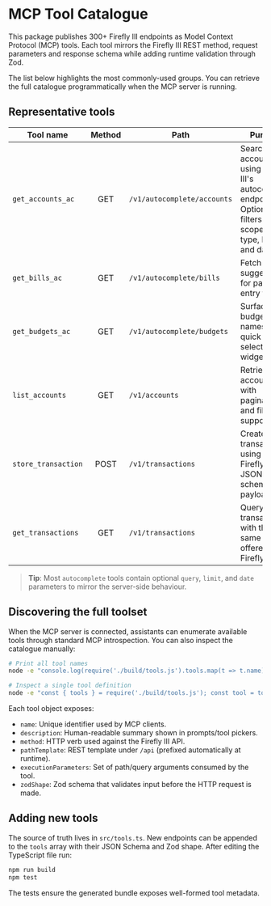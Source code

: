 # MCP Tool Catalogue

This package publishes 300+ Firefly III endpoints as Model Context Protocol (MCP)
tools. Each tool mirrors the Firefly III REST method, request parameters and
response schema while adding runtime validation through Zod.

The list below highlights the most commonly-used groups. You can retrieve the
full catalogue programmatically when the MCP server is running.

## Representative tools

| Tool name          | Method | Path                              | Purpose |
|--------------------|:------:|-----------------------------------|---------|
| `get_accounts_ac`  |  GET   | `/v1/autocomplete/accounts`       | Search accounts using Firefly III's autocomplete endpoint. Optional filters let you scope by type, limit, and date. |
| `get_bills_ac`     |  GET   | `/v1/autocomplete/bills`          | Fetch bill suggestions for payee entry forms. |
| `get_budgets_ac`   |  GET   | `/v1/autocomplete/budgets`        | Surface budget names for quick selection widgets. |
| `list_accounts`    |  GET   | `/v1/accounts`                    | Retrieve accounts with pagination and filtering support. |
| `store_transaction`|  POST  | `/v1/transactions`                | Create a new transaction using the Firefly III JSON schema payload. |
| `get_transactions` |  GET   | `/v1/transactions`                | Query transactions with the same filters offered in the Firefly III UI. |

> **Tip**: Most `autocomplete` tools contain optional `query`, `limit`, and
> `date` parameters to mirror the server-side behaviour.

## Discovering the full toolset

When the MCP server is connected, assistants can enumerate available tools
through standard MCP introspection. You can also inspect the catalogue manually:

```bash
# Print all tool names
node -e "console.log(require('./build/tools.js').tools.map(t => t.name).join('\n'))"

# Inspect a single tool definition
node -e "const { tools } = require('./build/tools.js'); const tool = tools.find(t => t.name === 'list_accounts'); console.log(tool);"
```

Each tool object exposes:

- `name`: Unique identifier used by MCP clients.
- `description`: Human-readable summary shown in prompts/tool pickers.
- `method`: HTTP verb used against the Firefly III API.
- `pathTemplate`: REST template under `/api` (prefixed automatically at runtime).
- `executionParameters`: Set of path/query arguments consumed by the tool.
- `zodShape`: Zod schema that validates input before the HTTP request is made.

## Adding new tools

The source of truth lives in `src/tools.ts`. New endpoints can be appended to the
`tools` array with their JSON Schema and Zod shape. After editing the TypeScript
file run:

```bash
npm run build
npm test
```

The tests ensure the generated bundle exposes well-formed tool metadata.
